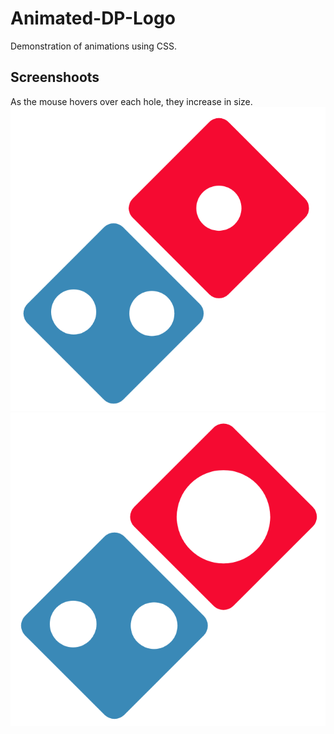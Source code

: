 # Animated-DP-Logo
Demonstration of animations using CSS.

## Screenshoots
As the mouse hovers over each hole, they increase in size.
<img src="images/DP-Logo.png"/>
<img src="images/DP-Logo-Hover.png"/>
